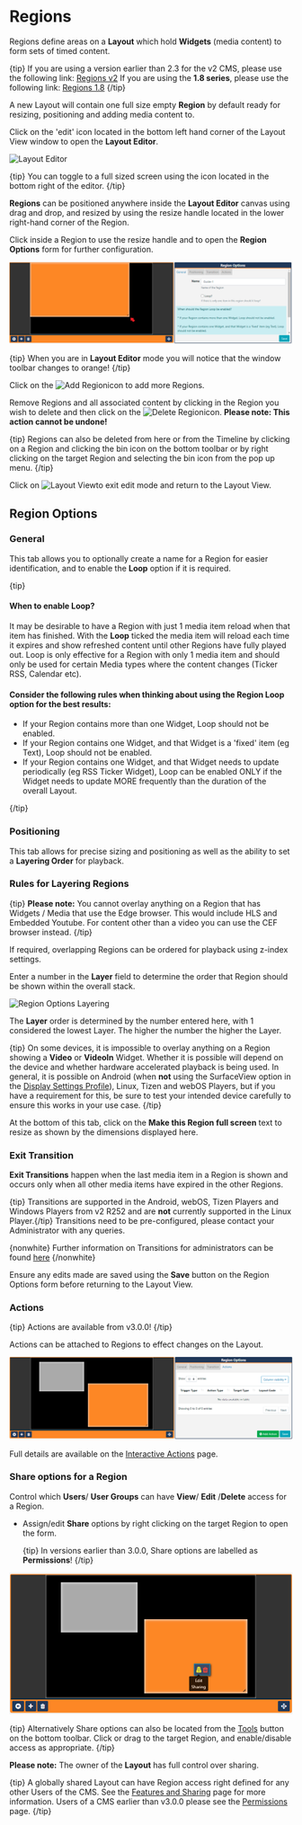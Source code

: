 <!--toc=layouts-->

# Regions 

Regions define areas on a **Layout** which hold **Widgets** (media content) to form sets of timed content.

{tip}
If you are using a version earlier than 2.3 for the v2 CMS, please use the following link: [Regions v2](layouts_regions_2.0.html)
If you are using the **1.8 series**, please use the following link: [Regions 1.8](layouts_regions_1.8.html)
{/tip}


A new Layout will contain one full size empty **Region** by default ready for resizing, positioning and adding media content to. 

Click on the 'edit' icon located in the bottom left hand corner of the Layout View window to open the **Layout Editor**. 

![Layout Editor](img/v2.3_layouts_layout_editor.png)

{tip}
You can toggle to a full sized screen using the icon located in the bottom right of the editor.
{/tip} 

**Regions** can be positioned anywhere inside the **Layout Editor** canvas using drag and drop, and resized by using the resize handle located in the lower right-hand corner of the Region. 

Click inside a Region to use the resize handle and to open the **Region Options** form for further configuration.

![Region Resize](img/v3_layouts_region_resize.png)

{tip}
When you are in **Layout Editor** mode you will notice that the window toolbar changes to orange!
{/tip}

Click on the ![Add Region](img/v2.3_layouts_add_region.png)icon to add more Regions.

Remove Regions and all associated content by clicking in the Region you wish to delete and then click on the ![Delete Region](img/v2.3_layouts_delete_region.png)icon. **Please note: This action cannot be undone!**

{tip}
Regions can also be deleted from here or from the Timeline by clicking on a Region and clicking the bin icon on the bottom toolbar or by right clicking on the target Region and selecting the bin icon from the pop up menu.
{/tip}

Click on ![Layout View](img/v2.3_layouts_region_layout_view.png)to exit edit mode and return to the Layout View.

## Region Options

### General

This tab allows you to optionally create a name for a Region for easier identification, and to enable the  **Loop** option if it is required.

{tip}

#### When to enable Loop?

It may be desirable to have a Region with just 1 media item reload when that item has finished. With the **Loop** ticked the media item will reload each time it expires and show refreshed content until other Regions have fully played out. Loop is only effective for a Region with only 1 media item and should only be used for certain Media types where the content changes (Ticker RSS, Calendar etc).

#### Consider the following rules when thinking about using the Region Loop option for the best results:

- If your Region contains more than one Widget, Loop should not be enabled.
- If your Region contains one Widget, and that Widget is a 'fixed' item (eg Text), Loop should not be enabled.
- If your Region contains one Widget, and that Widget needs to update periodically (eg RSS Ticker Widget), Loop can be enabled ONLY if the Widget needs to update MORE frequently than the duration of the overall Layout.

{/tip}

### Positioning

This tab allows for precise sizing and positioning as well as the ability to set a **Layering Order** for playback.  

### Rules for Layering Regions

{tip}
**Please note:** You cannot overlay anything on a Region that has Widgets / Media that use the Edge browser. This would include HLS and Embedded Youtube.
For content other than a video you can use the CEF browser instead.
{/tip}

If required, overlapping Regions can be ordered for playback using z-index settings.

Enter a number in the **Layer** field to determine the order that Region should be shown within the overall stack.

![Region Options Layering](img/v2.3_layouts_regions_layer.png)

The **Layer** order is determined by the number entered here, with 1 considered the lowest Layer. The higher the number the higher the Layer.

{tip}
On some devices, it is impossible to overlay anything on a Region showing a **Video** or **VideoIn** Widget. Whether it is possible will depend on the device and whether hardware accelerated playback is being used. In general, it is possible on Android (when **not** using the SurfaceView option in the [Display Settings Profile](displays_settings.html)), Linux, Tizen and webOS Players, but if you have a requirement for this, be sure to test your intended device carefully to ensure this works in your use case.
{/tip}

At the bottom of this tab, click on the **Make this Region full screen** text to resize as shown by the dimensions displayed here.

### Exit Transition

**Exit Transitions** happen when the last media item in a Region is shown and occurs only when all other media items have expired in the other Regions. 

{tip}
Transitions are supported in the Android, webOS, Tizen Players and Windows Players from v2 R252 and are **not** currently supported in the Linux Player.{/tip}
Transitions need to be pre-configured, please contact your Administrator with any queries.

{nonwhite}
Further information on Transitions for administrators can be found [here](https://xibo.org.uk/docs/setup/transitions-administration)
{/nonwhite}

Ensure any edits made are saved using the **Save** button on the Region Options form before returning to the Layout View.

### Actions

{tip}
Actions are available from v3.0.0!
{/tip}

Actions can be attached to Regions to effect changes on the Layout. 

![Actions](img\v3_layouts_regions_actions.png)

Full details are available on the [Interactive Actions](layouts_interactive_actions.html) page.

### Share options for a Region

Control which **Users**/ **User Groups** can have **View**/ **Edit** /**Delete** access for a Region.  

- Assign/edit **Share** options by right clicking on the target Region to open the form.

  {tip}
  In versions earlier than 3.0.0, Share options are labelled as **Permissions**!
  {/tip}


![Region Sharing](img\v3_layouts_regions_share.png)

{tip}
Alternatively Share options can also be located from the [Tools](layouts_tools.html) button on the bottom toolbar. Click or drag to the target Region, and enable/disable access as appropriate.
{/tip}

**Please note:** The owner of the **Layout** has full control over sharing. 

{tip}
A globally shared Layout can have Region access right defined for any other Users of the CMS. See the [Features and Sharing](users_features_and_sharing.html) page for more information.
Users of a CMS earlier than v3.0.0 please see the [Permissions](users_permissions.html) page.
{/tip}




